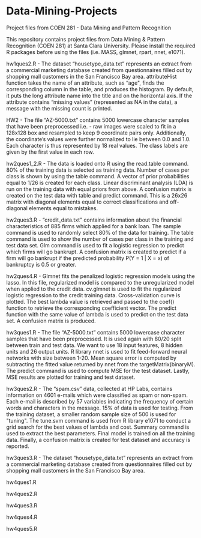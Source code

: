 Data-Mining-Projects
====================

Project files from COEN 281 - Data Mining and Pattern Recognition

This repository contains project files from Data Mining & Pattern Recognition (COEN 281) at Santa Clara University. Please install the required R packages before using the files (i.e. MASS, glmnet, rpart, nnet, e1071).

hw1ques2.R - The dataset “housetype_data.txt” represents an extract from a commercial marketing database created from questionnaires filled out by shopping mall customers in the San Francisco Bay area. attributeHist function takes the name of an attribute, such as “age", finds the corresponding column in the table, and produces the histogram. By default, it puts the long attribute name into the title and on the horizontal axis. If the attribute contains “missing values” (represented as NA in the data), a message with the missing count is printed.

HW2 - The file “AZ-5000.txt” contains 5000 lowercase character samples that have been preprocessed i.e. - raw images were scaled to fit in a 128x128 box and resampled to keep 9 coordinate pairs only. Additionally, the coordinate’s values were further normalized to lie between 0.0 and 1.0. Each character is thus represented by 18 real values. The class labels are given by the first value in each row.

hw2ques1_2.R - The data is loaded onto R using the read.table command. 80% of the training data is selected as training data. Number of cases per class is shown by using the table command. A vector of prior probabilities equal to 1/26 is created for each class. Linear discriminant analysis (LDA) is run on the training data with equal priors from above. A confusion matrix is created on the test data with table and predict command. This is a 26x26 matrix with diagonal elements equal to correct classifications and off-diagonal elements equal to mistakes.

hw2ques3.R - “credit_data.txt” contains information about the financial characteristics of 885 firms which applied for a bank loan. The sample command is used to randomly select 80% of the data for training. The table command is used to show the number of cases per class in the training and test data set. Glm command is used to fit a logistic regression to predict which firms will go bankrupt. A confusion matrix is created to predict if a firm will go bankrupt if the predicted probability P(Y = 1 | X
= x) of bankruptcy is 0.5 or greater.

hw2ques4.R - Glmnet fits the penalized logistic regression models using the lasso. In this file, regularized model is compared to the unregularized model when applied to the credit data. cv.glmnet is used to fit the regularized logistic regression to the credit training data. Cross-validation curve is plotted. The best lambda value is retrieved and passed to the coef() function to retrieve the corresponding coefficient vector. The predict function with the same value of lambda is used to predict on the test data set. A confusion matrix is produced.

hw3ques1.R - The file “AZ-5000.txt” contains 5000 lowercase character samples that have been preprocessed. It is used again with 80/20 split between train and test data. We want to use 18 input features, 8 hidden units and 26 output units. R library nnet is used to fit feed-forward neural networks with size between 1-20. Mean square error is computed by subtracting the fitted value returned by nnet from the targetMatrix(binaryM). The predict command is used to compute MSE for the test dataset. Lastly, MSE results are plotted for training and test dataset.

hw3ques2.R - The “spam.csv” data, collected at HP Labs, contains information on 4601 e-mails which were classified as spam or non-spam. Each e-mail is described by 57 variables indicating the frequency of certain words and characters in the message. 15% of data is used for testing. From the training dataset, a smaller random sample size of 500 is used for "tuning". The tune.svm command is used from R library e1071 to conduct a grid search for the best values of lambda and cost. Summary command is used to extract the best parameters. Final model is trained on all the training data. Finally, a confusion matrix is created for test dataset and accuracy is reported.

hw3ques3.R - The dataset “housetype_data.txt” represents an extract from a commercial marketing database created from questionnaires filled out by shopping mall customers in the San Francisco Bay area.

hw4ques1.R

hw4ques2.R

hw4ques3.R

hw4ques4.R

hw4ques5.R